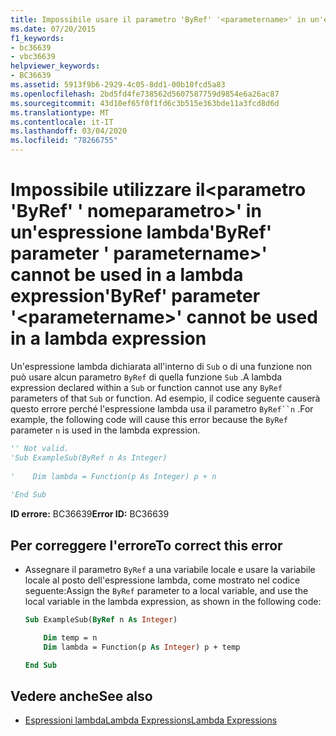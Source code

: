 ```yaml
---
title: Impossibile usare il parametro 'ByRef' '<parametername>' in un'espressione lambda
ms.date: 07/20/2015
f1_keywords:
- bc36639
- vbc36639
helpviewer_keywords:
- BC36639
ms.assetid: 5913f9b6-2929-4c05-8dd1-00b10fcd5a83
ms.openlocfilehash: 2bd5fd4fe738562d5607587759d9854e6a26ac87
ms.sourcegitcommit: 43d10ef65f0f1fd6c3b515e363bde11a3fcd8d6d
ms.translationtype: MT
ms.contentlocale: it-IT
ms.lasthandoff: 03/04/2020
ms.locfileid: "78266755"
---
```

# <a name="byref-parameter-parametername-cannot-be-used-in-a-lambda-expression"></a><span data-ttu-id="363eb-102">Impossibile utilizzare il\<parametro 'ByRef' ' nomeparametro>' in un'espressione lambda'ByRef' parameter ' parametername>' cannot be used in a lambda expression</span><span class="sxs-lookup"><span data-stu-id="363eb-102">'ByRef' parameter '\<parametername>' cannot be used in a lambda expression</span></span>
<span data-ttu-id="363eb-103">Un'espressione lambda dichiarata all'interno di `Sub` o di una funzione non può usare alcun parametro `ByRef` di quella funzione `Sub` .</span><span class="sxs-lookup"><span data-stu-id="363eb-103">A lambda expression declared within a `Sub` or function cannot use any `ByRef` parameters of that `Sub` or function.</span></span> <span data-ttu-id="363eb-104">Ad esempio, il codice seguente causerà questo errore perché l'espressione lambda usa il parametro `ByRef``n` .</span><span class="sxs-lookup"><span data-stu-id="363eb-104">For example, the following code will cause this error because the `ByRef` parameter `n` is used in the lambda expression.</span></span>  
  
```vb  
'' Not valid.
'Sub ExampleSub(ByRef n As Integer)  
  
'    Dim lambda = Function(p As Integer) p + n  
  
'End Sub  
```  
  
 <span data-ttu-id="363eb-105">**ID errore:** BC36639</span><span class="sxs-lookup"><span data-stu-id="363eb-105">**Error ID:** BC36639</span></span>  
  
## <a name="to-correct-this-error"></a><span data-ttu-id="363eb-106">Per correggere l'errore</span><span class="sxs-lookup"><span data-stu-id="363eb-106">To correct this error</span></span>  
  
- <span data-ttu-id="363eb-107">Assegnare il parametro `ByRef` a una variabile locale e usare la variabile locale al posto dell'espressione lambda, come mostrato nel codice seguente:</span><span class="sxs-lookup"><span data-stu-id="363eb-107">Assign the `ByRef` parameter to a local variable, and use the local variable in the lambda expression, as shown in the following code:</span></span>  
  
    ```vb  
    Sub ExampleSub(ByRef n As Integer)  
  
        Dim temp = n  
        Dim lambda = Function(p As Integer) p + temp  
  
    End Sub  
    ```  
  
## <a name="see-also"></a><span data-ttu-id="363eb-108">Vedere anche</span><span class="sxs-lookup"><span data-stu-id="363eb-108">See also</span></span>

- [<span data-ttu-id="363eb-109">Espressioni lambdaLambda Expressions</span><span class="sxs-lookup"><span data-stu-id="363eb-109">Lambda Expressions</span></span>](../../visual-basic/programming-guide/language-features/procedures/lambda-expressions.md)
